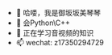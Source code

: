 - 👋 哈喽，我是御坂坂美琴琴
- 👀 会Python\C++
- 🌱 正在学习音视频的知识
- 📫 wechat: z17350294729

<!---
Misaka-Mikodo/Misaka-Mikodo is a ✨ special ✨ repository because its `README.md` (this file) appears on your GitHub profile.
You can click the Preview link to take a look at your changes.
--->
